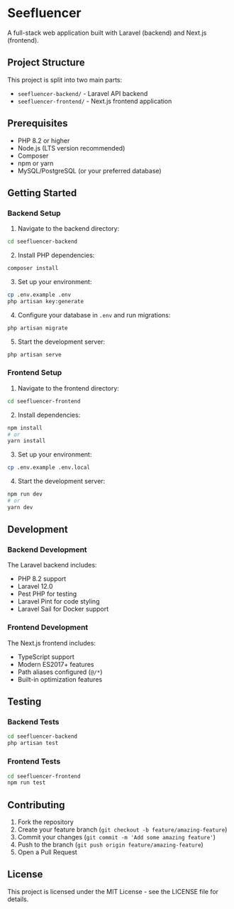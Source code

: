 # Seefluencer

A full-stack web application built with Laravel (backend) and Next.js (frontend).

## Project Structure

This project is split into two main parts:
- `seefluencer-backend/` - Laravel API backend
- `seefluencer-frontend/` - Next.js frontend application

## Prerequisites

- PHP 8.2 or higher
- Node.js (LTS version recommended)
- Composer
- npm or yarn
- MySQL/PostgreSQL (or your preferred database)

## Getting Started

### Backend Setup

1. Navigate to the backend directory:
```bash
cd seefluencer-backend
```

2. Install PHP dependencies:
```bash
composer install
```

3. Set up your environment:
```bash
cp .env.example .env
php artisan key:generate
```

4. Configure your database in `.env` and run migrations:
```bash
php artisan migrate
```

5. Start the development server:
```bash
php artisan serve
```

### Frontend Setup

1. Navigate to the frontend directory:
```bash
cd seefluencer-frontend
```

2. Install dependencies:
```bash
npm install
# or
yarn install
```

3. Set up your environment:
```bash
cp .env.example .env.local
```

4. Start the development server:
```bash
npm run dev
# or
yarn dev
```

## Development

### Backend Development

The Laravel backend includes:
- PHP 8.2 support
- Laravel 12.0
- Pest PHP for testing
- Laravel Pint for code styling
- Laravel Sail for Docker support

### Frontend Development

The Next.js frontend includes:
- TypeScript support
- Modern ES2017+ features
- Path aliases configured (`@/*`)
- Built-in optimization features

## Testing

### Backend Tests
```bash
cd seefluencer-backend
php artisan test
```

### Frontend Tests
```bash
cd seefluencer-frontend
npm run test
```

## Contributing

1. Fork the repository
2. Create your feature branch (`git checkout -b feature/amazing-feature`)
3. Commit your changes (`git commit -m 'Add some amazing feature'`)
4. Push to the branch (`git push origin feature/amazing-feature`)
5. Open a Pull Request

## License

This project is licensed under the MIT License - see the LICENSE file for details.







